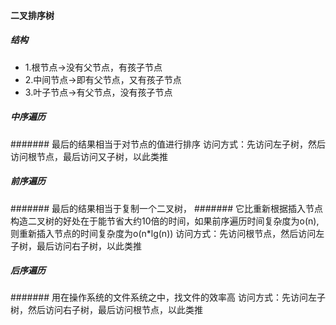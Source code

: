 #### 二叉排序树
##### 结构
-   1.根节点->没有父节点，有孩子节点
-   2.中间节点->即有父节点，又有孩子节点
-   3.叶子节点->有父节点，没有孩子节点

##### 中序遍历
####### 最后的结果相当于对节点的值进行排序
    访问方式：先访问左子树，然后访问根节点，最后访问又子树，以此类推

##### 前序遍历
####### 最后的结果相当于复制一个二叉树，
####### 它比重新根据插入节点构造二叉树的好处在于能节省大约10倍的时间，如果前序遍历时间复杂度为o(n),则重新插入节点的时间复杂度为o(n*lg(n))
    访问方式：先访问根节点，然后访问左子树，最后访问右子树，以此类推

##### 后序遍历
####### 用在操作系统的文件系统之中，找文件的效率高
    访问方式：先访问左子树，然后访问右子树，最后访问根节点，以此类推
